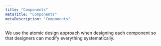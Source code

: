 ```yaml
---
title: "Components"
metaTitle: "Components"
metaDescription: "Components"
---
```


We use the atomic design approach when designing each component so that designers can modify everything systematically.
